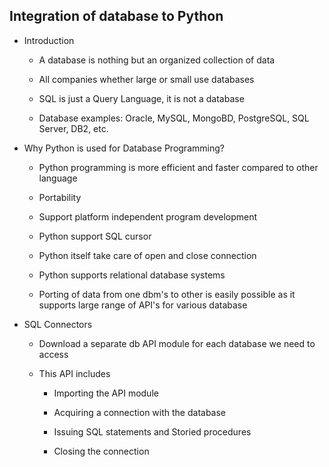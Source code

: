 Integration of database to Python
---------------------------------------

* Introduction

  * A database is nothing but an organized collection of data
  
  * All companies whether large or small use databases

  * SQL is just a Query Language, it is not a database
  
  * Database examples: Oracle, MySQL, MongoBD, PostgreSQL, SQL Server, DB2, etc.
  

* Why Python is used for Database Programming?
  
  * Python programming is more efficient and faster compared to other language
  
  * Portability
  
  * Support platform independent program development
  
  * Python support SQL cursor
  
  * Python itself take care of open and close connection
  
  * Python supports relational database systems
  
  * Porting of data from one dbm's to other is easily possible as it supports large range of API's for various database

  
* SQL Connectors
  
  * Download a separate db API module for each database we need to access
  
  * This API includes
    
    * Importing the API module
    
    * Acquiring a connection with the database
    
    * Issuing SQL statements and Storied procedures
    
    * Closing the connection
    